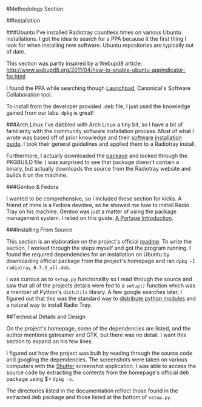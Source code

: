 #Methodology Section

##Installation


###Ubuntu
I've installed Radiotray countless times on various Ubuntu installations. I got the idea to search for a PPA because it the first thing I look for when installing new software. Ubuntu repositories are typically out of date.

This section was partly inspired by a Webupd8 article:
<http://www.webupd8.org/2011/04/how-to-enable-ubuntu-appindicator-for.html>

I found the PPA while searching though [Launchpad](http://launchpad.net), Canonical's Software Collaboration tool.

To install from the developer provided .deb file, I just used the knowledge gained from our labs. `dpkg` is great!


###Arch Linux
I've dabbled with Arch Linux a tiny bit, so I have a bit of familiarity with the community software installation process. Most of what I wrote was based off of prior knowledge and their [software installation guide](https://wiki.archlinux.org/index.php/AUR_User_Guidelines). I took their general guidelines and applied them to a Radiotray install.

Furthermore, I actually downloaded the [package](https://aur.archlinux.org/packages/radiotray/) and looked through the PKGBUILD file. I was surprised to see that package doesn't contain a binary, but actually downloads the source from the Radiotray website and builds it on the machine.

###Gentoo & Fedora

I wanted to be comprehensive, so I included these section for kicks. A friend of mine is a Fedora devotee, so he showed me how to install Radio Tray on his machine. Gentoo was just a matter of using the package management system. I relied on this guide: [A Portage Introduction](http://www.gentoo.org/doc/en/handbook/handbook-x86.xml?part=2&chap=1).

###Installing From Source

This section is an elaboration on the project's official [readme](https://bitbucket.org/carlmig/radio-tray/src). To write the section, I worked through the steps myself and got the program running. I found the required dependencies for an installation on Ubuntu by downloading official package from the project's homepage and ran `dpkg -I radiotray_0.7.3_all.deb`.

I was curious as to `setup.py` functionality so I read through the source and saw that all of the projects details were fed to a `setup()` function which was a member of Python's `distutils` library. A few google searches later, I figured out that this was the standard way to [distribute python modules](http://docs.python.org/2/distutils/setupscript.html) and a natural way to install Radio Tray.


##Technical Details and Design

On the project's homepage, some of the dependencies are listed, and the author mentions gstreamer and GTK, but there was no detail. I want this section to expand on his few lines.

I figured out how the project was built by reading through the source code and googling the dependencies. The screenshots were taken on various computers with the [Shutter](http://shutter-project.org/) screenshot application. I was able to access the source code by extracting the contents from the homepage's official deb package using $> `dpkg -x`. 

The directories listed in the documentation reflect those found in the extracted deb package and those listed at the bottom of `setup.py`.

